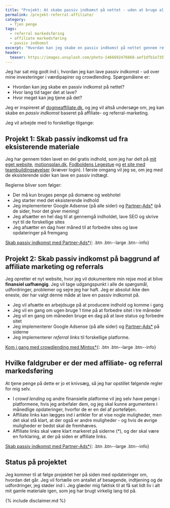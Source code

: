 ```yaml
---
title: "Projekt: At skabe passiv indkomst på nettet - uden at bruge al min tid?"
permalink: /projekt-referral-affiliate/
category:
  - Tjen penge
tags:
  - referral markedsføring
  - affiliate markedsføring
  - passiv indkomst
excerpt: "Hvordan kan jeg skabe en passiv indkomst på nettet gennem referral og affiliate markedsføring."
header:
  teaser: https://images.unsplash.com/photo-1466692476868-aef1dfb1e735?ixlib=rb-1.2.1&ixid=eyJhcHBfaWQiOjEyMDd9&auto=format&fit=crop&w=400&q=80
---
```


Jeg har sat mig godt ind i, hvordan jeg kan lave passiv indkomst - ud over mine investeringer i værdipapirer og crowdlending. Spørgsmålene er:

- Hvordan kan jeg skabe en passiv indkomst på nettet?
- Hvor lang tid tager det at lave?
- Hvor meget kan jeg tjene på det?

Jeg er inspireret af [dogmeaffiliate.dk](http://dogmeaffiliate.dk/), og jeg vil altså undersøge om, jeg kan skabe en _passiv indkomst_ baseret på affiliate- og referral-marketing.

Jeg vil arbejde med to forskellige tilgange:

## Projekt 1: Skab passiv indkomst ud fra eksisterende materiale

Jeg har gennem tiden lavet en del gratis indhold, som jeg har delt på [mit eget website](http://larsolesen.dk), [motionsplan.dk](http://motionsplan.dk), [Fodboldens Legestue](http://legestue.net) og [et site med teambuildingsøvelser](http://www.teambuilder.dk) (kræver login). I første omgang vil jeg se, om jeg med de eksisterende sider kan lave en passiv indtægt.

Reglerne bliver som følger:

- Der må kun bruges penge på domæne og webhotel
- Jeg starter med det eksisterende indhold
- Jeg implementerer Google Adsense (på alle sider) og [Partner-Ads*](https://www.partner-ads.com/dk/klikbanner.php?partnerid=28187&bannerid=17193) (på de sider, hvor det giver mening)
- Jeg afsætter en hel dag til at gennemgå indholdet, lave SEO og skrive nyt til de forskellige sites
- Jeg afsætter en dag hver måned til at forbedre sites og lave opdateringer på fremgang

[Skab passiv indkomst med Partner-Ads*](https://www.partner-ads.com/dk/klikbanner.php?partnerid=28187&bannerid=17193){: .btn .btn--large .btn--info}

## Projekt 2: Skab passiv indkomst på baggrund af affiliate marketing og referrals

Jeg opretter et nyt website, hvor jeg vil dokumentere min rejse mod at blive **finansiel uafhængig**. Jeg vil tage udgangspunkt i alle de spørgsmål, udfordringer, problemer og sejre jeg har haft. Jeg er absolut ikke den eneste, der har valgt denne måde at lave en passiv indkomst på.

- Jeg vil afsætte en arbejdsuge på at producere indhold og komme i gang
- Jeg vil en gang om ugen bruge 1 time på at forbedre sitet i tre måneder
- Jeg vil en gang om måneden bruge en dag på at lave status og forbedre sitet
- Jeg implementerer Google Adsense (på alle sider) og [Partner-Ads*](https://www.partner-ads.com/dk/klikbanner.php?partnerid=28187&bannerid=17193) på siderne
- Jeg implementerer _referral links_ til forskellige platforme.

[Kom i gang med crowdlending med Mintos*](/go/mintos/){: .btn .btn--large .btn--info}

## Hvilke faldgruber er der med affiliate- og referral markedsføring

At tjene penge på dette er jo et knivsæg, så jeg har opstillet følgende regler for mig selv.

- I _crowd lending_ og andre finansielle platforme vil jeg selv have penge i platformene, hvis jeg anbefaler dem, og jeg skal kunne argumentere i månedlige opdateringer, hvorfor de er en del af porteføljen.
- Affiliate links kan lægges ind i artikler for at vise nogle muligheder, men det skal stå klart, at der også er andre muligheder - og hvis de øvrige muligheder er bedst skal de fremhæves.
- Affiliate links skal være klart markeret på siderne (*), og der skal være en forklaring, at der på siden er affiliate links.

[Skab passiv indkomst med Partner-Ads*](https://www.partner-ads.com/dk/klikbanner.php?partnerid=28187&bannerid=17193){: .btn .btn--large .btn--info}

## Status på projektet

Jeg kommer til at følge projektet her på siden med opdateringer om, hvordan det går. Jeg vil fortælle om antallet af besøgende, indtjening og de udfordringer, jeg støder ind i. Jeg glæder mig faktisk til at få sat lidt liv i alt mit gamle materiale igen, som jeg har brugt virkelig lang tid på.

{% include disclaimer.md %}
